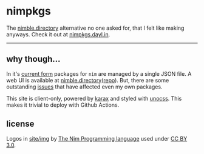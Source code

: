 # nimpkgs

The [nimble.directory](https://nimble.directory) alternative no one asked for, that I felt like making anyways.
Check it out at [nimpkgs.dayl.in](https://nimpkgs.dayl.in).

<hr>

## why though...

In it's [current form](nim-lang/packages) packages for `nim` are managed by a single JSON file.
A web UI is available at [nimble.directory](https://nimble.directory)([repo](https://github.com/FedericoCeratto/nim-package-directory)).
But, there are some outstanding [issues](https://github.com/FedericoCeratto/nim-package-directory/issues/53) that have affected even my own packages.

This site is client-only, powered by [karax](https://github.com/karaxnim/karax) and styled with [unocss](https://github.com/unocss/unocss).
This makes it trivial to deploy with Github Actions.

## license

Logos in [site/img](./site/img/) by [The Nim Programming language](https://nim-lang.org) used under [CC BY 3.0](https://github.com/nim-lang/website/blob/master/LICENSE.md).

